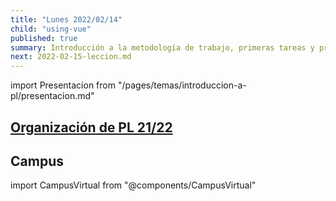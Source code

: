 ```yaml
---
title: "Lunes 2022/02/14"
child: "using-vue"
published: true
summary: Introducción a la metodología de trabajo, primeras tareas y prácticas, bibliografía, sistema de evaluación, TFA, etc.
next: 2022-02-15-leccion.md
---
```



import Presentacion from "/pages/temas/introduccion-a-pl/presentacion.md"

## [Organización de  PL 21/22](/temas/introduccion-a-pl/guia-docente.html)


<Presentacion />

## Campus

import CampusVirtual from "@components/CampusVirtual"

<CampusVirtual />


